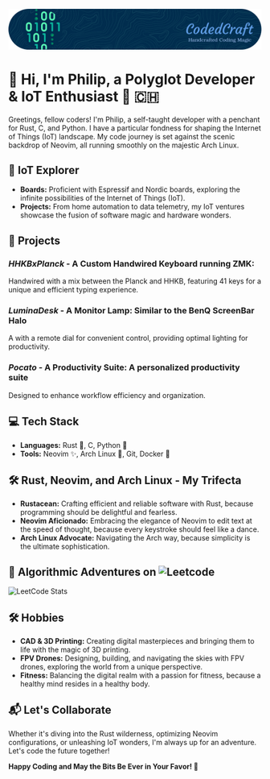 ![Header](./assets/github-header-image.png)
# 👋 Hi, I'm Philip, a Polyglot Developer & IoT Enthusiast 🚀 🇨🇭

Greetings, fellow coders! I'm Philip, a self-taught developer with a penchant for Rust, C, and 
Python. I have a particular fondness for shaping the Internet of Things (IoT) landscape. My code 
journey is set against the scenic backdrop of Neovim, all running smoothly on the majestic Arch 
Linux.

## 🚀 IoT Explorer
- **Boards:** Proficient with Espressif and Nordic boards, exploring the infinite possibilities of the Internet of Things (IoT).
- **Projects:** From home automation to data telemetry, my IoT ventures showcase the fusion of software magic and hardware wonders.

## 🚀 Projects
### ***HHKBxPlanck*** - A Custom Handwired Keyboard running ZMK:
Handwired with a mix between the Planck and HHKB, featuring 41 keys for a unique and efficient 
typing experience.
### ***LuminaDesk*** - A Monitor Lamp: Similar to the BenQ ScreenBar Halo
A with a remote dial for convenient control, providing optimal lighting for productivity.
### ***Pocato*** - A Productivity Suite: A personalized productivity suite
Designed to enhance workflow efficiency and organization.

## 💻 Tech Stack
- **Languages:** Rust 🦀, C, Python 🐍
- **Tools:** Neovim ✨, Arch Linux 🐧, Git, Docker 🐳

## 🛠️ Rust, Neovim, and Arch Linux - My Trifecta
- **Rustacean:** Crafting efficient and reliable software with Rust, because programming should be delightful and fearless.
- **Neovim Aficionado:** Embracing the elegance of Neovim to edit text at the speed of thought, because every keystroke should feel like a dance.
- **Arch Linux Advocate:** Navigating the Arch way, because simplicity is the ultimate sophistication.

## 🧮 Algorithmic Adventures on ![Leetcode](https://leetcode.com/CodedCraft/)
![LeetCode Stats](https://leetcard.jacoblin.cool/CodedCraft?theme=nord&font=Abel)

## 🛠️ Hobbies
- **CAD & 3D Printing:** Creating digital masterpieces and bringing them to life with the magic of 3D printing.
- **FPV Drones:** Designing, building, and navigating the skies with FPV drones, exploring the world from a unique perspective.
- **Fitness:** Balancing the digital realm with a passion for fitness, because a healthy mind resides in a healthy body.

## 📬 Let's Collaborate
Whether it's diving into the Rust wilderness, optimizing Neovim configurations, or unleashing IoT wonders, I'm always up for an adventure. Let's code the future together!

**Happy Coding and May the Bits Be Ever in Your Favor! 🚀**
